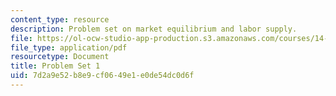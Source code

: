 ```yaml
---
content_type: resource
description: Problem set on market equilibrium and labor supply.
file: https://ol-ocw-studio-app-production.s3.amazonaws.com/courses/14-64-labor-economics-and-public-policy-fall-2009/7d2a9e52b8e9cf0649e1e0de54dc0d6f_MIT14_64F09_ps1.pdf
file_type: application/pdf
resourcetype: Document
title: Problem Set 1
uid: 7d2a9e52-b8e9-cf06-49e1-e0de54dc0d6f
---
```

